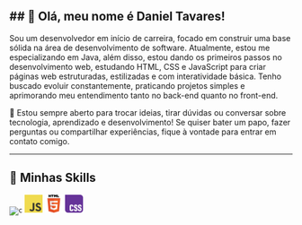 ## ## 💙 Olá, meu nome é Daniel Tavares!

Sou um desenvolvedor em início de carreira, focado em construir uma base sólida na área de desenvolvimento de software. Atualmente, estou me especializando em Java, além disso, estou dando os primeiros passos no desenvolvimento web, estudando HTML, CSS e JavaScript para criar páginas web estruturadas, estilizadas e com interatividade básica. Tenho buscado evoluir constantemente, praticando projetos simples e aprimorando meu entendimento tanto no back-end quanto no front-end.

💬  Estou sempre aberto para trocar ideias, tirar dúvidas ou conversar sobre tecnologia, aprendizado e desenvolvimento! Se quiser bater um papo, fazer perguntas ou compartilhar experiências, fique à vontade para entrar em contato comigo.

---

## 🚀 Minhas Skills

<code><img height="32" src="https://cdn.iconscout.com/icon/free/png-512/c-programming-569564.png" alt="c"/></code>
<code><img height="32" src="https://raw.githubusercontent.com/github/explore/80688e429a7d4ef2fca1e82350fe8e3517d3494d/topics/javascript/javascript.png" alt="Javascript"/></code>
<code><img height="32" src="https://raw.githubusercontent.com/github/explore/80688e429a7d4ef2fca1e82350fe8e3517d3494d/topics/html/html.png" alt="HTML5"/></code>
<code><img height="32" src="https://raw.githubusercontent.com/github/explore/80688e429a7d4ef2fca1e82350fe8e3517d3494d/topics/css/css.png" alt="CSS"/></code>
